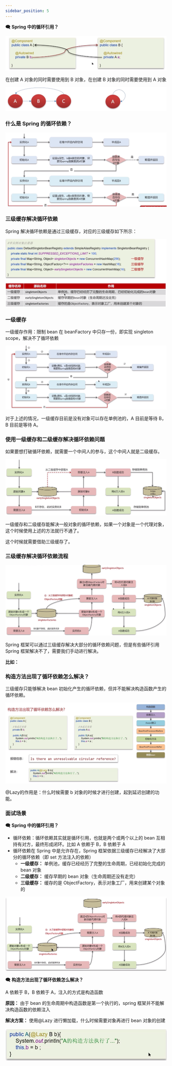 ```yaml
---
sidebar_position: 5
---
```



**🗨️** **Spring 中的循环引用？**

![](./image/image_2731f832-f706-4b1f-bbfd-51242556cbd8.png)

在创建 A 对象的同时需要使用到 B 对象，在创建 B 对象的同时需要使用到 A 对象

![](./image/image_4deb4c3d-27de-42be-9ed4-4e29bebab6c2.png)



### 什么是 Spring 的循环依赖？
![](./image/image_48454bd3-1d43-4d8e-93b5-060203cccef5.png)

### 三级缓存解决循环依赖
Spring 解决循环依赖是通过三级缓存，对应的三级缓存如下所示：

![](./image/image_7a800530-4e24-4105-afde-3542e74a89cf.png)

### 一级缓存
一级缓存作用：限制 bean 在 beanFactory 中只存一份，即实现 singleton scope，解决不了循环依赖

![](./image/image_fb9502b4-f561-41ff-81b7-ba62cd2e50fe.png)

对于上述的情况，一级缓存目前是没有对象可以存在单例池的，A 目前是等待 B，B 目前是等待 A。



### 使用一级缓存和二级缓存解决循环依赖问题
如果要想打破循环依赖，就需要一个中间人的参与，这个中间人就是二级缓存。

![](./image/image_822afd59-84ec-4f97-bbc9-f20d823c221e.png)

一级缓存和二级缓存能解决一般对象的循环依赖，如果一个对象是一个代理对象，这个时候使用上述的方法就行不通了。

这个时候就需要借助三级缓存了。

### 三级缓存解决循环依赖流程
![](./image/image_9aba1f25-e506-40ce-99e2-40df27e79bad.png)

Spring 框架可以通过三级缓存解决大部分的循环依赖问题，但是有些循环引用 Spring 框架解决不了，需要我们手动进行解决。

**比如：**

### 构造方法出现了循环依赖怎么解决？
三级缓存只能够解决 bean 初始化产生的循环依赖，但并不能解决构造函数产生的循环依赖。

![](./image/image_68ec5ed9-879d-4fe6-a9ea-bee753e6ad08.png)

@Lazy的作用是：什么时候需要 b 对象的时候才进行创建，起到延迟创建的功能。

### 面试场景
**🗨️** **Spring 中的循环引用？**

+ 循环依赖：循环依赖其实就是循环引用，也就是两个或两个以上的 bean 互相持有对方，最终形成闭环。比如 A 依赖于 B，B 依赖于 A
+ 循环依赖在 Spring 中是允许存在，Spring 框架依据三级缓存已经解决了大部分的循环依赖（即 set 方法注入的依赖）
    - **一级缓存：** 单例池，缓存已经经历了完整的生命周期，已经初始化完成的 bean 对象
    - **二级缓存：** 缓存早期的 bean 对象（生命周期还没有走完）
    - **三级缓存：** 缓存的是 ObjectFactory，表示对象工厂，用来创建某个对象的

![](./image/image_09c13132-0cfe-43ff-bb03-5ae80177d703.png)



**🗨️** **构造方法出现了循环依赖怎么解决？**

A 依赖于 B，B 依赖于 A，注入的方式是构造函数

**原因：** 由于 bean 的生命周期中构造函数是第一个执行的，spring 框架并不能解决构造函数的依赖注入

**解决方案：** 使用@Lazy 进行懒加载，什么时候需要对象再进行 bean 对象的创建



![](./image/image_f4ed2d87-27ff-48ae-99e8-104a1a1da069.png)
